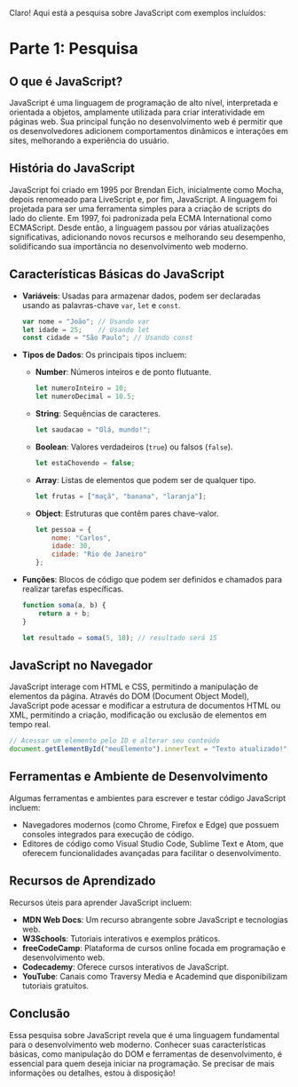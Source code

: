 Claro! Aqui está a pesquisa sobre JavaScript com exemplos incluídos:

# Parte 1: Pesquisa

## O que é JavaScript?
JavaScript é uma linguagem de programação de alto nível, interpretada e orientada a objetos, amplamente utilizada para criar interatividade em páginas web. Sua principal função no desenvolvimento web é permitir que os desenvolvedores adicionem comportamentos dinâmicos e interações em sites, melhorando a experiência do usuário.

## História do JavaScript
JavaScript foi criado em 1995 por Brendan Eich, inicialmente como Mocha, depois renomeado para LiveScript e, por fim, JavaScript. A linguagem foi projetada para ser uma ferramenta simples para a criação de scripts do lado do cliente. Em 1997, foi padronizada pela ECMA International como ECMAScript. Desde então, a linguagem passou por várias atualizações significativas, adicionando novos recursos e melhorando seu desempenho, solidificando sua importância no desenvolvimento web moderno.

## Características Básicas do JavaScript

- **Variáveis**: Usadas para armazenar dados, podem ser declaradas usando as palavras-chave `var`, `let` e `const`.

  ```javascript
  var nome = "João"; // Usando var
  let idade = 25;    // Usando let
  const cidade = "São Paulo"; // Usando const
  ```

- **Tipos de Dados**: Os principais tipos incluem:
  - **Number**: Números inteiros e de ponto flutuante.

    ```javascript
    let numeroInteiro = 10;
    let numeroDecimal = 10.5;
    ```

  - **String**: Sequências de caracteres.

    ```javascript
    let saudacao = "Olá, mundo!";
    ```

  - **Boolean**: Valores verdadeiros (`true`) ou falsos (`false`).

    ```javascript
    let estaChovendo = false;
    ```

  - **Array**: Listas de elementos que podem ser de qualquer tipo.

    ```javascript
    let frutas = ["maçã", "banana", "laranja"];
    ```

  - **Object**: Estruturas que contêm pares chave-valor.

    ```javascript
    let pessoa = {
        nome: "Carlos",
        idade: 30,
        cidade: "Rio de Janeiro"
    };
    ```

- **Funções**: Blocos de código que podem ser definidos e chamados para realizar tarefas específicas.

  ```javascript
  function soma(a, b) {
      return a + b;
  }

  let resultado = soma(5, 10); // resultado será 15
  ```

## JavaScript no Navegador
JavaScript interage com HTML e CSS, permitindo a manipulação de elementos da página. Através do DOM (Document Object Model), JavaScript pode acessar e modificar a estrutura de documentos HTML ou XML, permitindo a criação, modificação ou exclusão de elementos em tempo real.

```javascript
// Acessar um elemento pelo ID e alterar seu conteúdo
document.getElementById("meuElemento").innerText = "Texto atualizado!";
```

## Ferramentas e Ambiente de Desenvolvimento
Algumas ferramentas e ambientes para escrever e testar código JavaScript incluem:
- Navegadores modernos (como Chrome, Firefox e Edge) que possuem consoles integrados para execução de código.
- Editores de código como Visual Studio Code, Sublime Text e Atom, que oferecem funcionalidades avançadas para facilitar o desenvolvimento.

## Recursos de Aprendizado
Recursos úteis para aprender JavaScript incluem:
- **MDN Web Docs**: Um recurso abrangente sobre JavaScript e tecnologias web.
- **W3Schools**: Tutoriais interativos e exemplos práticos.
- **freeCodeCamp**: Plataforma de cursos online focada em programação e desenvolvimento web.
- **Codecademy**: Oferece cursos interativos de JavaScript.
- **YouTube**: Canais como Traversy Media e Academind que disponibilizam tutoriais gratuitos.

## Conclusão
Essa pesquisa sobre JavaScript revela que é uma linguagem fundamental para o desenvolvimento web moderno. Conhecer suas características básicas, como manipulação do DOM e ferramentas de desenvolvimento, é essencial para quem deseja iniciar na programação. Se precisar de mais informações ou detalhes, estou à disposição!
